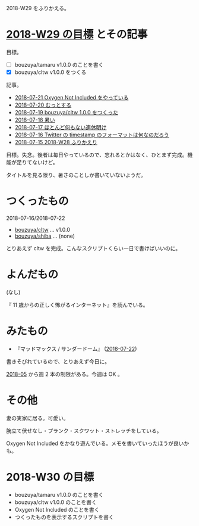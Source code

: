 2018-W29 をふりかえる。

# [2018-W29 の目標][2018-07-15] とその記事

目標。

- [ ] bouzuya/tamaru v1.0.0 のことを書く
- [x] bouzuya/cltw v1.0.0 をつくる

記事。

- [2018-07-21 Oxygen Not Included をやっている][2018-07-21]
- [2018-07-20 むっとする][2018-07-20]
- [2018-07-19 bouzuya/cltw 1.0.0 をつくった][2018-07-19]
- [2018-07-18 暑い][2018-07-18]
- [2018-07-17 ほとんど何もない連休明け][2018-07-17]
- [2018-07-16 Twitter の timestamp のフォーマットは何なのだろう][2018-07-16]
- [2018-07-15 2018-W28 ふりかえり][2018-07-15]

目標。失念。後者は毎日やっているので、忘れるとかはなく、ひとまず完成。機能が足りてないけど。

タイトルを見る限り、暑さのことしか書いていないようだ。

# つくったもの

2018-07-16/2018-07-22

- [bouzuya/cltw][] ... v1.0.0
- [bouzuya/shiba][] ... (none)

とりあえず cltw を完成。こんなスクリプトくらい一日で書けばいいのに。

# よんだもの

(なし)

『 11 歳からの正しく怖がるインターネット』を読んでいる。

# みたもの

- 『マッドマックス / サンダードーム』 ([2018-07-22][])

書きそびれているので、とりあえず今日に。

[2018-05][2018-04-30] から週 2 本の制限がある。今週は OK 。

# その他

妻の実家に居る。可愛い。

腕立て伏せなし・プランク・スクワット・ストレッチをしている。

Oxygen Not Included をかなり遊んでいる。メモを書いていったほうが良いかも。

# 2018-W30 の目標

- bouzuya/tamaru v1.0.0 のことを書く
- bouzuya/cltw v1.0.0 のことを書く
- Oxygen Not Included のことを書く
- つくったものを表示するスクリプトを書く

[2018-04-30]: https://blog.bouzuya.net/2018/04/30/
[2018-07-15]: https://blog.bouzuya.net/2018/07/15/
[2018-07-16]: https://blog.bouzuya.net/2018/07/16/
[2018-07-17]: https://blog.bouzuya.net/2018/07/17/
[2018-07-18]: https://blog.bouzuya.net/2018/07/18/
[2018-07-19]: https://blog.bouzuya.net/2018/07/19/
[2018-07-20]: https://blog.bouzuya.net/2018/07/20/
[2018-07-21]: https://blog.bouzuya.net/2018/07/21/
[2018-07-22]: https://blog.bouzuya.net/2018/07/22/
[bouzuya/cltw]: https://github.com/bouzuya/cltw
[bouzuya/shiba]: https://github.com/bouzuya/shiba
